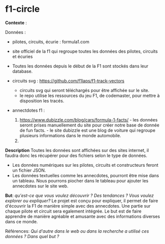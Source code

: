 # f1-circle

**Contexte** : 

Données : 
- pilotes, circuits, écurie : formula1.com
 - site officiel de la f1 qui regroupe toutes les données des pilotes, circuits et écuries
 - Toutes les données depuis le début de la F1 sont stockés dans leur database.
   
- circuits svg : https://github.com/f1laps/f1-track-vectors
  - circuits svg qui seront téléchargés pour être affichée sur le site.
  - le repo utilise les ressources du jeu F1, de codemaster, pour mettre à disposition les tracés. 

- annectdotes f1 :
    1. https://www.dubizzle.com/blog/cars/formula-1-facts/
      - les données seront prises manuellement du site pour créer notre base de donnée de fun facts.
      - le site dubizzle est une blog de voiture qui regroupe plusieurs informations dans le monde automobile.
    2. 

**Description** 
 Toutes les données sont affichées sur des sites internet, il faudra donc les récupérer pour des fichiers selon le type de données. 
 - Les données numériques sur les pilotes, circuits et constructeurs feront un fichier JSON. 
 - Les données textuelles comme les annecdotes, pourront être mise dans un tableau. Nous pourrons piocher dans le tableau pour ajouter les annecdotes sur le site web. 

**But**: 
_qu'est-ce que vous voulez découvrir ? Des tendances ? Vous voulez explorer ou expliquer?_
Le projet est conçu pour expliquer, il permet de faire d'écouvrir la F1 de manière simple avec des annecdotes. Une partie sur chaque pilote et circuit sera egalement intégrée.
Le but est de faire apprendre de manière agréable et amusante avec des informations diverses dans ce monde. 

Références: 
_Qui d'autre dans le web ou dans la recherche a utilisé ces données ? Dans quel but ?_
